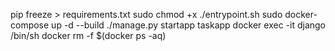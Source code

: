 pip freeze > requirements.txt
sudo chmod +x ./entrypoint.sh
sudo docker-compose up -d --build
./manage.py startapp taskapp
docker exec -it django /bin/sh
docker rm -f $(docker ps -aq)